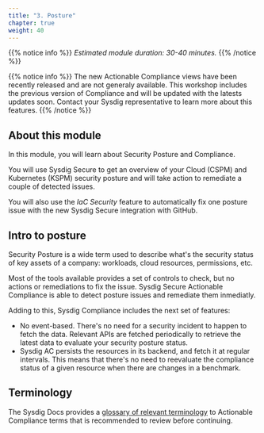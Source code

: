 ```yaml
---
title: "3. Posture"
chapter: true
weight: 40
---
```



{{% notice info %}}
*Estimated module duration: 30-40 minutes.*
{{% /notice %}}


{{% notice info %}}
The new Actionable Compliance views have been recently released and are not generaly available.
This workshop includes the previous version of Compliance and will be updated with the latests updates soon.
Contact your Sysdig representative to learn more about this features.
{{% /notice %}}



## About this module

In this module, you will learn about Security Posture and  Compliance. 

You will use Sysdig Secure to get an overview of your Cloud (CSPM) and Kubernetes (KSPM) security posture and will take action to remediate a couple of detected issues. 

You will also use the *IaC Security* feature to automatically fix one posture issue with the new Sysdig Secure integration with GitHub.


## Intro to posture

Security Posture is a wide term used to describe 
what's the security status of key assets of a company: workloads, cloud resources, permissions, etc.

Most of the tools available provides a set of controls to check,
but no actions or remediations to fix the issue.
Sysdig Secure Actionable Compliance is able to detect posture issues and remediate them inmediatly.

Adding to this, Sysdig Compliance includes the next set of features:

- No event-based. There's no need for a security incident to happen to fetch the data. Relevant APIs are fetched periodically to retrieve the latest data to evaluate your security posture status.
- Sysdig AC persists the resources in its backend, and fetch it at regular intervals. This means that there's no need to reevaluate the compliance status of a given resource when there are changes in a benchmark.


## Terminology

The Sysdig Docs provides a [glossary of relevant terminology](https://docs.sysdig.com/en/docs/sysdig-secure/posture/compliance/actionable-compliance/#appendix) to Actionable Compliance terms that is recommended to review before continuing.


